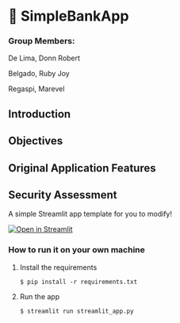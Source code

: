 # 🎈 SimpleBankApp

### Group Members:
De Lima, Donn Robert

Belgado, Ruby Joy

Regaspi, Marevel

## Introduction

## Objectives

## Original Application Features
## Security Assessment 



A simple Streamlit app template for you to modify!

[![Open in Streamlit](https://static.streamlit.io/badges/streamlit_badge_black_white.svg)](https://blank-app-template.streamlit.app/)

### How to run it on your own machine

1. Install the requirements

   ```
   $ pip install -r requirements.txt
   ```

2. Run the app

   ```
   $ streamlit run streamlit_app.py
   ```
